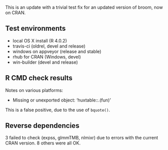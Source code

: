 
This is an update with a trivial test fix for an updated version of broom,
now on CRAN.


## Test environments

* local OS X install (R 4.0.2)
* travis-ci (oldrel, devel and release)
* windows on appveyor (release and stable)
* rhub for CRAN (Windows, devel)
* win-builder (devel and release)


## R CMD check results

Notes on various platforms:

*  Missing or unexported object: ‘huxtable::.(fun)’

This is a false positive, due to the use of `bquote()`.


## Reverse dependencies

3 failed to check (expss, glmmTMB, nlmixr) due to errors with the current CRAN
version. 8 others were all OK.


